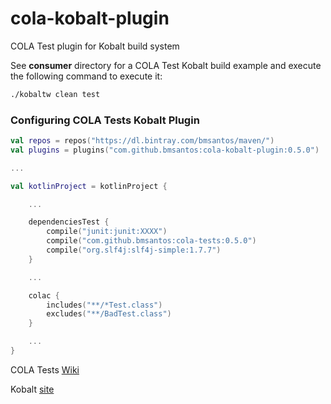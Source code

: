 # cola-kobalt-plugin
COLA Test plugin for Kobalt build system

See **consumer** directory for a COLA Test Kobalt build example and execute the following command to execute it:

```bash
./kobaltw clean test
```


### Configuring COLA Tests Kobalt Plugin

```kotlin
val repos = repos("https://dl.bintray.com/bmsantos/maven/")
val plugins = plugins("com.github.bmsantos:cola-kobalt-plugin:0.5.0")

...

val kotlinProject = kotlinProject {

    ...

    dependenciesTest {
        compile("junit:junit:XXXX")
        compile("com.github.bmsantos:cola-tests:0.5.0")
        compile("org.slf4j:slf4j-simple:1.7.7")
    }

    ...

    colac {
        includes("**/*Test.class")
        excludes("**/BadTest.class")
    }

    ...
}

```

COLA Tests [Wiki](https://github.com/bmsantos/cola-tests/wiki)

Kobalt [site](http://beust.com/kobalt/home/index.html)

